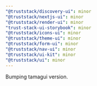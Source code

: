 ```yaml
---
"@truststack/discovery-ui": minor
"@truststack/nextjs-ui": minor
"@truststack/render-ui": minor
"trust-stack-ui-storybook": minor
"@truststack/icons-ui": minor
"@truststack/theme-ui": minor
"@truststack/form-ui": minor
"@truststack/nav-ui": minor
"@truststack/ui-kit": minor
"@truststack/ui": minor
---
```


Bumping tamagui version.
